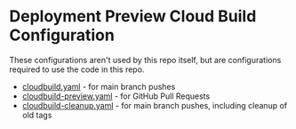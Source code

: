 # Deployment Preview Cloud Build Configuration

These configurations aren't used by this repo itself, but are configurations required to use the code in this repo. 

 * [cloudbuild.yaml](cloudbuild.yaml) - for main branch pushes
 * [cloudbuild-preview.yaml](cloudbuild-preview.yaml) - for GitHub Pull Requests
 * [cloudbuild-cleanup.yaml](cloudbuild-cleanup.yaml) - for main branch pushes, including cleanup of old tags
